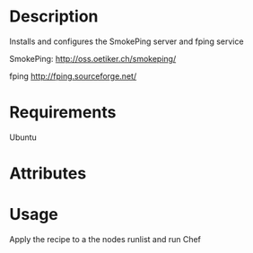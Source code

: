 Description
===========

Installs and configures the SmokePing server and fping service

SmokePing:
http://oss.oetiker.ch/smokeping/	

fping
http://fping.sourceforge.net/

Requirements
============

Ubuntu

Attributes
==========

Usage
=====

Apply the recipe to a the nodes runlist and run Chef
